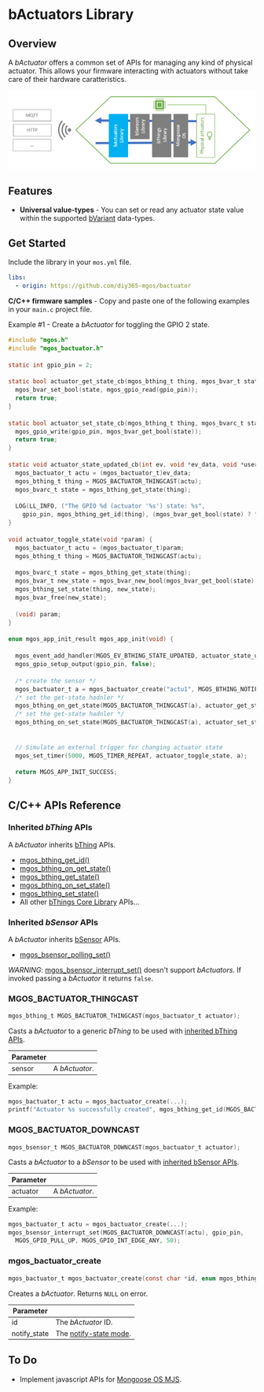 # bActuators Library
## Overview
A *bActuator* offers a common set of APIs for managing any kind of physical actuator. This allows your firmware interacting with actuators without take care of their hardware caratteristics.

![bActuator blocks diagram](docs/bactuator_blocks_diagram.png)
## Features
- **Universal value-types** - You can set or read any actuator state value within the supported [bVariant](https://github.com/diy365-mgos/bvar) data-types.
<!-- - **GPIO as actuators** - You can easily read and write GPIO as actuators. Just include the [bThings GPIO Library](https://github.com/diy365-mgos/bthing-gpio) in your project. -->
## Get Started
Include the library in your `mos.yml` file.
```yaml
libs:
  - origin: https://github.com/diy365-mgos/bactuator
```
**C/C++ firmware samples** - Copy and paste one of the following examples in your `main.c` project file.

Example #1 - Create a *bActuator* for toggling the GPIO 2 state.
```c
#include "mgos.h"
#include "mgos_bactuator.h"

static int gpio_pin = 2;

static bool actuator_get_state_cb(mgos_bthing_t thing, mgos_bvar_t state, void *userdata) {
  mgos_bvar_set_bool(state, mgos_gpio_read(gpio_pin));
  return true;
}

static bool actuator_set_state_cb(mgos_bthing_t thing, mgos_bvarc_t state, void *userdata) {
  mgos_gpio_write(gpio_pin, mgos_bvar_get_bool(state));
  return true;
}

static void actuator_state_updated_cb(int ev, void *ev_data, void *userdata) {
  mgos_bactuator_t actu = (mgos_bactuator_t)ev_data;
  mgos_bthing_t thing = MGOS_BACTUATOR_THINGCAST(actu);
  mgos_bvarc_t state = mgos_bthing_get_state(thing);

  LOG(LL_INFO, ("The GPIO %d (actuator '%s') state: %s",
    gpio_pin, mgos_bthing_get_id(thing), (mgos_bvar_get_bool(state) ? "TRUE" : "FALSE")));
}

void actuator_toggle_state(void *param) {
  mgos_bactuator_t actu = (mgos_bactuator_t)param;
  mgos_bthing_t thing = MGOS_BACTUATOR_THINGCAST(actu);

  mgos_bvarc_t state = mgos_bthing_get_state(thing);
  mgos_bvar_t new_state = mgos_bvar_new_bool(mgos_bvar_get_bool(state) ? false : true);
  mgos_bthing_set_state(thing, new_state);
  mgos_bvar_free(new_state);

  (void) param;
}

enum mgos_app_init_result mgos_app_init(void) {

  mgos_event_add_handler(MGOS_EV_BTHING_STATE_UPDATED, actuator_state_updated_cb, NULL);
  mgos_gpio_setup_output(gpio_pin, false);

  /* create the sensor */
  mgos_bactuator_t a = mgos_bactuator_create("actu1", MGOS_BTHING_NOTIFY_STATE_ON_CHANGE);
  /* set the get-state hadnler */
  mgos_bthing_on_get_state(MGOS_BACTUATOR_THINGCAST(a), actuator_get_state_cb, NULL);
  /* set the get-state hadnler */
  mgos_bthing_on_set_state(MGOS_BACTUATOR_THINGCAST(a), actuator_set_state_cb, NULL);


  // Simulate an external trigger for changing actuator state
  mgos_set_timer(5000, MGOS_TIMER_REPEAT, actuator_toggle_state, a);
  
  return MGOS_APP_INIT_SUCCESS;
}
```
## C/C++ APIs Reference
### Inherited *bThing* APIs
A *bActuator* inherits [bThing](https://github.com/diy365-mgos/bthing) APIs.
- [mgos_bthing_get_id()](https://github.com/diy365-mgos/bthing#mgos_bthing_get_id)
- [mgos_bthing_on_get_state()](https://github.com/diy365-mgos/bthing#mgos_bthing_on_get_state)
- [mgos_bthing_get_state()](https://github.com/diy365-mgos/bthing#mgos_bthing_get_state)
- [mgos_bthing_on_set_state()](https://github.com/diy365-mgos/bthing#mgos_bthing_on_set_state)
- [mgos_bthing_set_state()](https://github.com/diy365-mgos/bthing#mgos_bthing_set_state)
- All other [bThings Core Library](https://github.com/diy365-mgos/bthing) APIs...
### Inherited *bSensor* APIs
A *bActuator* inherits [bSensor](https://github.com/diy365-mgos/bsensor) APIs.
- [mgos_bsensor_polling_set()](https://github.com/diy365-mgos/bsensor#mgos_bsensor_polling_set)

*WARNING*: [mgos_bsensor_interrupt_set()](https://github.com/diy365-mgos/bsensor#mgos_bsensor_interrupt_set) doesn't support *bActuators*. If invoked passing a *bActuator* it returns `false`.
### MGOS_BACTUATOR_THINGCAST
```c
mgos_bthing_t MGOS_BACTUATOR_THINGCAST(mgos_bactuator_t actuator);
```
Casts a *bActuator* to a generic *bThing* to be used with [inherited bThing APIs](#inherited-bthing-apis).

|Parameter||
|--|--|
|sensor|A *bActuator*.|

Example:
```c
mgos_bactuator_t actu = mgos_bactuator_create(...);
printf("Actuator %s successfully created", mgos_bthing_get_id(MGOS_BACTUATOR_THINGCAST(actu)));
```
### MGOS_BACTUATOR_DOWNCAST
```c
mgos_bsensor_t MGOS_BACTUATOR_DOWNCAST(mgos_bactuator_t actuator);
```
Casts a *bActuator* to a *bSensor* to be used with [inherited bSensor APIs](#inherited-bsensor-apis).

|Parameter||
|--|--|
|actuator|A *bActuator*.|

Example:
```c
mgos_bactuator_t actu = mgos_bactuator_create(...);
mgos_bsensor_interrupt_set(MGOS_BACTUATOR_DOWNCAST(actu), gpio_pin,
  MGOS_GPIO_PULL_UP, MGOS_GPIO_INT_EDGE_ANY, 50);
```
### mgos_bactuator_create
```c
mgos_bactuator_t mgos_bactuator_create(const char *id, enum mgos_bthing_notify_state notify_state);
```
Creates a *bActuator*. Returns `NULL` on error.

|Parameter||
|--|--|
|id|The *bActuator* ID.|
|notify_state|The [notify-state mode](https://github.com/diy365-mgos/bthing#enum-mgos_bthing_notify_state).|
## To Do
- Implement javascript APIs for [Mongoose OS MJS](https://github.com/mongoose-os-libs/mjs).